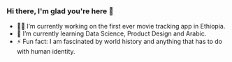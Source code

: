 ### Hi there, I'm glad you're here 👋

<!--
**Matazi/Matazi** is a ✨ _special_ ✨ repository because its `README.md` (this file) appears on your GitHub profile.
-->


- 👨‍🔧 I’m currently working on the first ever movie tracking app in Ethiopia.
- 📕 I’m currently learning Data Science, Product Design and Arabic.
- ⚡ Fun fact: I am fascinated by world history and anything that has to do with human identity.


